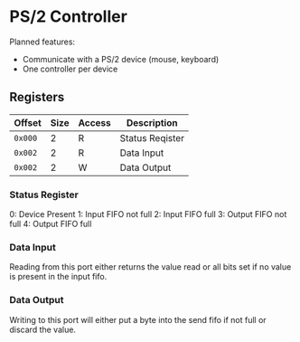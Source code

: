 # PS/2 Controller

Planned features:
- Communicate with a PS/2 device (mouse, keyboard)
- One controller per device

## Registers

| Offset  | Size | Access | Description            |
|---------|------|--------|------------------------|
| `0x000` |    2 | R      | Status Reqister        |
| `0x002` |    2 | R      | Data Input             |
| `0x002` |    2 | W      | Data Output            |

### Status Register

0: Device Present
1: Input FIFO not full
2: Input FIFO full
3: Output FIFO not full
4: Output FIFO full

### Data Input

Reading from this port either returns the value read or all bits set if no value is present in the input fifo.

### Data Output

Writing to this port will either put a byte into the send fifo if not full or discard the value.